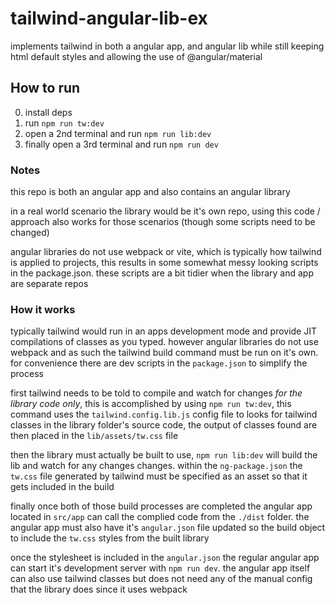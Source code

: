 # tailwind-angular-lib-ex

implements tailwind in both a angular app, and angular lib while still keeping html default styles and allowing the use of @angular/material

## How to run

0. install deps
1. run `npm run tw:dev`
2. open a 2nd terminal and run `npm run lib:dev`
3. finally open a 3rd terminal and run `npm run dev`

### Notes

this repo is both an angular app and also contains an angular library

in a real world scenario the library would be it's own repo, using this code / approach also works for those scenarios (though some scripts need to be changed)

angular libraries do not use webpack or vite, which is typically how tailwind is applied to projects, this results in some somewhat messy looking scripts in the package.json. these scripts are a bit tidier when the library and app are separate repos

### How it works

typically tailwind would run in an apps development mode and provide JIT compilations of classes as you typed. however angular libraries do not use webpack and as such the tailwind build command must be run on it's own. for convenience there are dev scripts in the `package.json` to simplify the process

first tailwind needs to be told to compile and watch for changes _for the library code only_, this is accomplished by using `npm run tw:dev`, this command uses the `tailwind.config.lib.js` config file to looks for tailwind classes in the library folder's source code, the output of classes found are then placed in the `lib/assets/tw.css` file

then the library must actually be built to use, `npm run lib:dev` will build the lib and watch for any changes changes. within the `ng-package.json` the `tw.css` file generated by tailwind must be specified as an asset so that it gets included in the build

finally once both of those build processes are completed the angular app located in `src/app` can call the complied code from the `./dist` folder. the angular app must also have it's `angular.json` file updated so the build object to include the `tw.css` styles from the built library

once the stylesheet is included in the `angular.json` the regular angular app can start it's development server with `npm run dev`. the angular app itself can also use tailwind classes but does not need any of the manual config that the library does since it uses webpack

